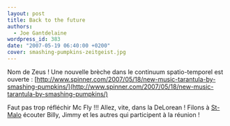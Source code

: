 ```yaml
---
layout: post
title: Back to the future
authors:
  - Joe Gantdelaine
wordpress_id: 383
date: "2007-05-19 06:40:00 +0200"
cover: smashing-pumpkins-zeitgeist.jpg
---
```


Nom de Zeus ! Une nouvelle brèche dans le continuum spatio-temporel est ouverte
:
[http://www.spinner.com/2007/05/18/new-music-tarantula-by-smashing-pumpkins/](http://www.spinner.com/2007/05/18/new-music-tarantula-by-smashing-pumpkins/)

Faut pas trop réfléchir Mc Fly !!! Allez, vite, dans la DeLorean ! Filons à
[St-Malo](http://routedurock.free.fr/) écouter Billy, Jimmy et les autres qui
participent à la réunion !
